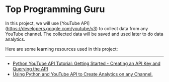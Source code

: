 # Top Programming Guru

In this project, we will use [YouTube API] (https://developers.google.com/youtube/v3) to collect data from any YouTube channel. The collected data will be saved and used later to do data analytics.

Here are some learning resources used in this project:
___

- [Python YouTube API Tutorial: Getting Started - Creating an API Key and Querying the API](https://www.youtube.com/watch?v=th5_9woFJmk&t=461s)
- [Using Python and YouTube API to Create Analytics on any Channel.
](https://www.youtube.com/watch?v=2mSwcRb3KjQ)
